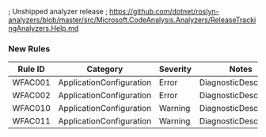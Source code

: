 ﻿; Unshipped analyzer release
; https://github.com/dotnet/roslyn-analyzers/blob/master/src/Microsoft.CodeAnalysis.Analyzers/ReleaseTrackingAnalyzers.Help.md

### New Rules
Rule ID | Category | Severity | Notes
--------|----------|----------|-------
WFAC001 | ApplicationConfiguration | Error | DiagnosticDescriptors
WFAC002 | ApplicationConfiguration | Error | DiagnosticDescriptors
WFAC010 | ApplicationConfiguration | Warning | DiagnosticDescriptors
WFAC011 | ApplicationConfiguration | Warning | DiagnosticDescriptors
